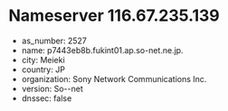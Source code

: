 # Nameserver 116.67.235.139

* as_number: 2527
* name: p7443eb8b.fukint01.ap.so-net.ne.jp.
* city: Meieki
* country: JP
* organization: Sony Network Communications Inc.
* version: So--net
* dnssec: false
